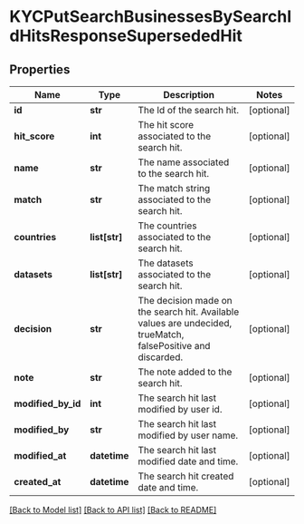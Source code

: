 # KYCPutSearchBusinessesBySearchIdHitsResponseSupersededHit

## Properties
Name | Type | Description | Notes
------------ | ------------- | ------------- | -------------
**id** | **str** | The Id of the search hit. | [optional] 
**hit_score** | **int** | The hit score associated to the search hit. | [optional] 
**name** | **str** | The name associated to the search hit. | [optional] 
**match** | **str** | The match string associated to the search hit. | [optional] 
**countries** | **list[str]** | The countries associated to the search hit. | [optional] 
**datasets** | **list[str]** | The datasets associated to the search hit. | [optional] 
**decision** | **str** | The decision made on the search hit. Available values are undecided, trueMatch, falsePositive and discarded. | [optional] 
**note** | **str** | The note added to the search hit. | [optional] 
**modified_by_id** | **int** | The search hit last modified by user id. | [optional] 
**modified_by** | **str** | The search hit last modified by user name. | [optional] 
**modified_at** | **datetime** | The search hit last modified date and time. | [optional] 
**created_at** | **datetime** | The search hit created date and time. | [optional] 

[[Back to Model list]](../README.md#documentation-for-models) [[Back to API list]](../README.md#documentation-for-api-endpoints) [[Back to README]](../README.md)

